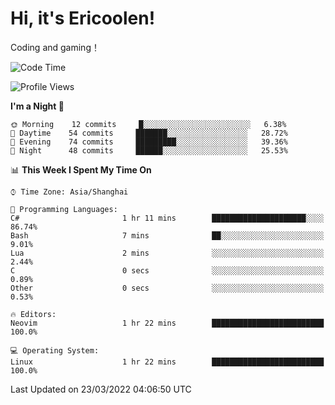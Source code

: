 # Hi, it's Ericoolen!
Coding and gaming！

<!--START_SECTION:waka-->
![Code Time](http://img.shields.io/badge/Code%20Time-190%20hrs%204%20mins-blue)

![Profile Views](http://img.shields.io/badge/Profile%20Views-2-blue)

**I'm a Night 🦉** 

```text
🌞 Morning    12 commits     █░░░░░░░░░░░░░░░░░░░░░░░░   6.38% 
🌆 Daytime    54 commits     ███████░░░░░░░░░░░░░░░░░░   28.72% 
🌃 Evening    74 commits     █████████░░░░░░░░░░░░░░░░   39.36% 
🌙 Night      48 commits     ██████░░░░░░░░░░░░░░░░░░░   25.53%

```


📊 **This Week I Spent My Time On** 

```text
⌚︎ Time Zone: Asia/Shanghai

💬 Programming Languages: 
C#                       1 hr 11 mins        █████████████████████░░░░   86.74% 
Bash                     7 mins              ██░░░░░░░░░░░░░░░░░░░░░░░   9.01% 
Lua                      2 mins              ░░░░░░░░░░░░░░░░░░░░░░░░░   2.44% 
C                        0 secs              ░░░░░░░░░░░░░░░░░░░░░░░░░   0.89% 
Other                    0 secs              ░░░░░░░░░░░░░░░░░░░░░░░░░   0.53%

🔥 Editors: 
Neovim                   1 hr 22 mins        █████████████████████████   100.0%

💻 Operating System: 
Linux                    1 hr 22 mins        █████████████████████████   100.0%

```


 Last Updated on 23/03/2022 04:06:50 UTC
<!--END_SECTION:waka-->

